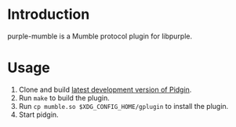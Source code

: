 Introduction
============
purple-mumble is a Mumble protocol plugin for libpurple.

Usage
=====
1. Clone and build [latest development version of Pidgin](https://bitbucket.org/pidgin/main/src).
2. Run `make` to build the plugin.
3. Run `cp mumble.so $XDG_CONFIG_HOME/gplugin` to install the plugin.
4. Start pidgin.
